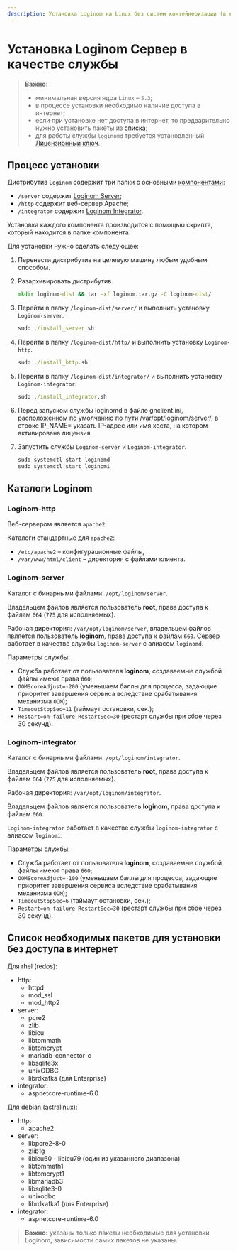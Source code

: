 ```yaml
---
description: Установка Loginom на Linux без систем контейнеризации (в качестве службы).
---
```


# Установка Loginom Сервер  в качестве службы

> **Важно**:
> * минимальная версия ядра `Linux` – `5.3`;
> * в процессе установки необходимо наличие доступа в интернет;
> * если при установке нет доступа в интернет, то предварительно нужно установить пакеты из [списка](#spisok-neobkhodimykh-paketov-dlya-ustanovki-bez-dostupa-v-internet);
> * для работы службы `loginomd` требуется установленный [Лицензионный ключ](../licenses/sp-key-activate.md).

## Процесс установки

Дистрибутив `Loginom` содержит три папки с основными [компонентами](https://help.loginom.ru/userguide/components-platform.html):

* `/server` содержит [Loginom Server](./README.md);
* `/http` содержит веб-сервер Apache;
* `/integrator` содержит [Loginom Integrator](../integrator/README.md).

Установка каждого компонента производится с помощью скрипта, который находится в папке компонента.

Для установки нужно сделать следующее:

1. Перенести дистрибутив на целевую машину любым удобным способом.

2. Разархивировать дистрибутив.

    ```cmd
    mkdir loginom-dist && tar -xf loginom.tar.gz -C loginom-dist/
    ```

3. Перейти в папку `/loginom-dist/server/` и выполнить установку `Loginom-server`.

    ```cmd
    sudo ./install_server.sh
    ```

4. Перейти в папку `/loginom-dist/http/` и выполнить установку `Loginom-http`.

    ```cmd
    sudo ./install_http.sh
    ```

5. Перейти в папку `/loginom-dist/integrator/` и выполнить установку `Loginom-integrator`.

    ```cmd
    sudo ./install_integrator.sh
    ```

6. Перед запуском службы loginomd в файле gnclient.ini, расположенном по умолчанию по пути /var/opt/loginom/server/, в строке IP_NAME= указать IP-адрес или имя хоста, на котором активирована лицензия.

7. Запустить службы `Loginom-server` и `Loginom-integrator`.

    ```cmd
    sudo systemctl start loginomd
    sudo systemctl start loginomi
    ```

## Каталоги Loginom

### Loginom-http

Веб-сервером является `apache2`.

Каталоги стандартные для `apache2`:

*  `/etc/apache2` – конфигурационные файлы,
*  `/var/www/html/client` – директория с файлами клиента.

### Loginom-server

Каталог с бинарными файлами: `/opt/loginom/server`.

Владельцем файлов является пользователь **root**, права доступа к файлам `664` (`775` для исполняемых).

Рабочая директория: `/var/opt/loginom/server`, владельцем файлов является пользователь **loginom**, права доступа к файлам `660`.
Сервер работает в качестве службы `loginom-server` с алиасом `loginomd`.

Параметры службы:

* Служба работает от пользователя **loginom**, создаваемые службой файлы имеют права `660`;
* `OOMScoreAdjust=-200` (уменьшаем баллы для процесса, задающие приоритет завершения сервиса вследствие срабатывания механизма `OOM`);
* `TimeoutStopSec=11` (таймаут остановки, сек.);
* `Restart=on-failure RestartSec=30` (рестарт службы при сбое через 30 секунд).

### Loginom-integrator

Каталог с бинарными файлами: `/opt/loginom/integrator`.

Владельцем файлов является пользователь **root**, права доступа к файлам `664` (`775` для исполняемых).

Рабочая директория: `/var/opt/loginom/integrator`.

Владельцем файлов является пользователь **loginom**, права доступа к файлам `660`.

`Loginom-integrator` работает в качестве службы `loginom-integrator` с алиасом `loginomi`.

Параметры службы:

* Служба работает от пользователя **loginom**, создаваемые службой файлы имеют права `660`;
* `OOMScoreAdjust=-100` (уменьшаем баллы для процесса, задающие приоритет завершения сервиса вследствие срабатывания механизма `OOM`);
* `TimeoutStopSec=6` (таймаут остановки, сек.);
* `Restart=on-failure RestartSec=30` (рестарт службы при сбое через 30 секунд).

## Список необходимых пакетов для установки без доступа в интернет

Для rhel (redos):
    
* http:
    * httpd
	* mod_ssl
    * mod_http2
* server:
    * pcre2
    * zlib
	* libicu
	* libtommath
	* libtomcrypt
	* mariadb-connector-c
	* libsqlite3x
	* unixODBC
	* librdkafka (для Enterprise)
* integrator:
	* aspnetcore-runtime-6.0

Для debian (astralinux):
	
* http:
    * apache2
* server:
	* libpcre2-8-0
	* zlib1g
	* libicu60 - libicu79 (один из указанного диапазона)
	* libtommath1
	* libtomcrypt1
	* libmariadb3
	* libsqlite3-0
	* unixodbc
	* librdkafka1 (для Enterprise)
* integrator:
	* aspnetcore-runtime-6.0

> **Важно:** указаны только пакеты необходимые для установки Loginom, зависимости самих пакетов не указаны.
